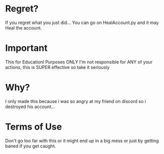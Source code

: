 # Regret?
If you regret what you just did... You can go on HealAccount.py and it may Heal the account.

# Important
This for Educationl Purposes ONLY
I'm not responsible for ANY of your actions, this is SUPER effective so take it seriously



# Why?
I only made this because i was so angry at my friend on discord so i destroyed his account... 

# Terms of Use
Don't go too far with this or it might end up in a big mess or just by getting baned if you get caught.
